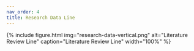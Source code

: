 ```yaml
---
nav_order: 4
title: Research Data Line
---
```


{% include figure.html img="research-data-vertical.png" alt="Literature Review Line" caption="Literature Review Line" width="100%" %}